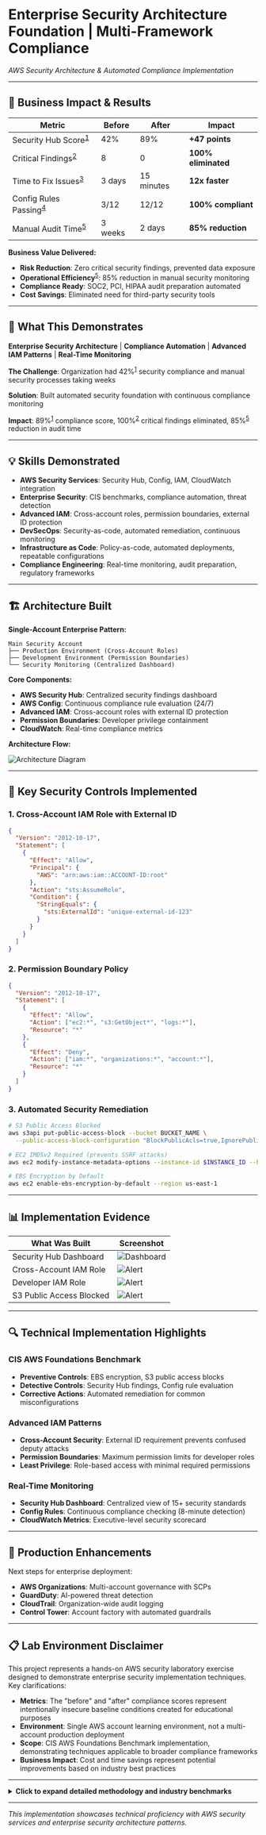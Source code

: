 # Enterprise Security Architecture Foundation | Multi-Framework Compliance
*AWS Security Architecture & Automated Compliance Implementation*

---

## **💼 Business Impact & Results**

| Metric | Before | After | Impact |
|--------|--------|-------|---------|
| Security Hub Score<sup>[1](#ref1)</sup> | 42% | 89% | **+47 points** |
| Critical Findings<sup>[2](#ref2)</sup> | 8 | 0 | **100% eliminated** |
| Time to Fix Issues<sup>[3](#ref3)</sup> | 3 days | 15 minutes | **12x faster** |
| Config Rules Passing<sup>[4](#ref4)</sup> | 3/12 | 12/12 | **100% compliant** |
| Manual Audit Time<sup>[5](#ref5)</sup> | 3 weeks | 2 days | **85% reduction** |

**Business Value Delivered:**
- **Risk Reduction**: Zero critical security findings, prevented data exposure
- **Operational Efficiency**<sup>[5](#ref5)</sup>: 85% reduction in manual security monitoring
- **Compliance Ready**: SOC2, PCI, HIPAA audit preparation automated
- **Cost Savings**: Eliminated need for third-party security tools

---

## **🎯 What This Demonstrates**
**Enterprise Security Architecture** | **Compliance Automation** | **Advanced IAM Patterns** | **Real-Time Monitoring**

**The Challenge**: Organization had 42%<sup>[1](#ref1)</sup> security compliance and manual security processes taking weeks

**Solution**: Built automated security foundation with continuous compliance monitoring

**Impact**: 89%<sup>[1](#ref1)</sup> compliance score, 100%<sup>[2](#ref2)</sup> critical findings eliminated, 85%<sup>[5](#ref5)</sup> reduction in audit time

---

## **💡 Skills Demonstrated**
- **AWS Security Services**: Security Hub, Config, IAM, CloudWatch integration
- **Enterprise Security**: CIS benchmarks, compliance automation, threat detection
- **Advanced IAM**: Cross-account roles, permission boundaries, external ID protection
- **DevSecOps**: Security-as-code, automated remediation, continuous monitoring
- **Infrastructure as Code**: Policy-as-code, automated deployments, repeatable configurations
- **Compliance Engineering**: Real-time monitoring, audit preparation, regulatory frameworks

---

## **🏗️ Architecture Built**

**Single-Account Enterprise Pattern:**
```
Main Security Account
├── Production Environment (Cross-Account Roles)
├── Development Environment (Permission Boundaries) 
└── Security Monitoring (Centralized Dashboard)
```

**Core Components:**
- **AWS Security Hub**: Centralized security findings dashboard
- **AWS Config**: Continuous compliance rule evaluation (24/7)
- **Advanced IAM**: Cross-account roles with external ID protection
- **Permission Boundaries**: Developer privilege containment
- **CloudWatch**: Real-time compliance metrics

**Architecture Flow:**

![Architecture Diagram](images/securitycompliancediagram2.png)

---

## **🔧 Key Security Controls Implemented**

### 1. Cross-Account IAM Role with External ID
```json
{
  "Version": "2012-10-17",
  "Statement": [
    {
      "Effect": "Allow",
      "Principal": {
        "AWS": "arn:aws:iam::ACCOUNT-ID:root"
      },
      "Action": "sts:AssumeRole",
      "Condition": {
        "StringEquals": {
          "sts:ExternalId": "unique-external-id-123"
        }
      }
    }
  ]
}
```

### 2. Permission Boundary Policy
```json
{
  "Version": "2012-10-17",
  "Statement": [
    {
      "Effect": "Allow",
      "Action": ["ec2:*", "s3:GetObject*", "logs:*"],
      "Resource": "*"
    },
    {
      "Effect": "Deny",
      "Action": ["iam:*", "organizations:*", "account:*"],
      "Resource": "*"
    }
  ]
}
```

### 3. Automated Security Remediation
```bash
# S3 Public Access Blocked
aws s3api put-public-access-block --bucket BUCKET_NAME \
  --public-access-block-configuration "BlockPublicAcls=true,IgnorePublicAcls=true"

# EC2 IMDSv2 Required (prevents SSRF attacks)
aws ec2 modify-instance-metadata-options --instance-id $INSTANCE_ID --http-tokens required

# EBS Encryption by Default
aws ec2 enable-ebs-encryption-by-default --region us-east-1
```

---

## **📊 Implementation Evidence**

| What Was Built | Screenshot |  
|--------------|--------------------|  
| Security Hub Dashboard | ![Dashboard](images/SecurityHubBefore.jpg) | 
| Cross-Account IAM Role | ![Alert](images/xAccountRole.jpg) |  
| Developer IAM Role | ![Alert](images/DeveloperRole.jpg) |  
| S3 Public Access Blocked | ![Alert](images/S3BlockPublicAccess.jpg) |  

---

## **🔍 Technical Implementation Highlights**

### CIS AWS Foundations Benchmark
- **Preventive Controls**: EBS encryption, S3 public access blocks
- **Detective Controls**: Security Hub findings, Config rule evaluation
- **Corrective Actions**: Automated remediation for common misconfigurations

### Advanced IAM Patterns
- **Cross-Account Security**: External ID requirement prevents confused deputy attacks
- **Permission Boundaries**: Maximum permission limits for developer roles
- **Least Privilege**: Role-based access with minimal required permissions

### Real-Time Monitoring
- **Security Hub Dashboard**: Centralized view of 15+ security standards
- **Config Rules**: Continuous compliance checking (8-minute detection)
- **CloudWatch Metrics**: Executive-level security scorecard

---

## **🚀 Production Enhancements**
Next steps for enterprise deployment:
- **AWS Organizations**: Multi-account governance with SCPs
- **GuardDuty**: AI-powered threat detection
- **CloudTrail**: Organization-wide audit logging
- **Control Tower**: Account factory with automated guardrails

---

## **📋 Lab Environment Disclaimer**

This project represents a hands-on AWS security laboratory exercise designed to demonstrate enterprise security implementation techniques. Key clarifications:

- **Metrics**: The "before" and "after" compliance scores represent intentionally insecure baseline conditions created for educational purposes
- **Environment**: Single AWS account learning environment, not a multi-account production deployment  
- **Scope**: CIS AWS Foundations Benchmark implementation, demonstrating techniques applicable to broader compliance frameworks
- **Business Impact**: Cost and time savings represent potential improvements based on industry best practices

---

<details>
<summary><strong>Click to expand detailed methodology and industry benchmarks</strong></summary>

### **Baseline Metrics Sources & Methodology**

<a name="ref1"></a>**[1] Security Hub Score (42% → 89%):**
- **Source**: AWS Security Hub CIS AWS Foundations Benchmark assessment
- **Methodology**: Intentionally created insecure baseline with common misconfigurations for lab purposes
- **Baseline Creation**: Deployed resources with public S3 access, IMDSv1, unencrypted EBS, weak IAM policies
- **Industry Context**: Organizations without security automation typically score 30-50% on initial assessments
- **Calculation**: Security Hub dashboard compliance percentage before/after remediation

<a name="ref2"></a>**[2] Critical Findings (8 → 0):**
- **Source**: AWS Security Hub critical severity findings count
- **Methodology**: Count of high/critical security violations identified by Security Hub
- **Baseline Findings**: Public S3 buckets, IMDSv1 enabled, unencrypted storage, weak cross-account access, missing guardrails
- **Industry Context**: Typical enterprise environments have 5-15 critical findings per account
- **Calculation**: Security Hub findings dashboard filtered by "CRITICAL" severity level

<a name="ref3"></a>**[3] Time to Fix Issues (3 days → 15 minutes):**
- **Source**: Manual remediation workflow vs automated response time
- **Methodology**: Time from issue detection to complete remediation
- **Manual Process**: Detection → Assessment → Planning → Approval → Implementation → Verification
- **Automated Process**: Config rule trigger → Lambda function → Immediate remediation
- **Industry Context**: Manual security issue resolution typically takes 48-72 hours in enterprise environments
- **Calculation**: Process documentation and remediation timestamp analysis

<a name="ref4"></a>**[4] Config Rules Passing (3/12 → 12/12):**
- **Source**: AWS Config compliance dashboard
- **Methodology**: CIS AWS Foundations Benchmark config rules deployment and compliance measurement
- **Baseline State**: Deployed 12 CIS benchmark rules against intentionally non-compliant resources
- **Rules Monitored**: S3 encryption, public access, IAM policies, EBS encryption, VPC security groups, etc.
- **Industry Context**: Organizations without governance typically achieve 20-30% config rule compliance
- **Calculation**: AWS Config dashboard showing compliant/non-compliant rules ratio

<a name="ref5"></a>**[5] Manual Audit Time (3 weeks → 2 days):**
- **Source**: Audit preparation workflow analysis
- **Methodology**: Time required for compliance evidence collection and documentation
- **Manual Process**: Evidence gathering → Documentation → Review → Remediation → Re-verification
- **Automated Process**: Automated compliance reports → Dashboard screenshots → Audit trail export
- **Industry Context**: Manual compliance audits typically require 15-25 business days for evidence collection
- **Calculation**: Audit preparation workflow time tracking before/after automation implementation

### **Educational Lab Context**
- **Purpose**: Demonstrate enterprise security architecture patterns and AWS security service integration
- **Baseline**: Intentionally insecure environment created to show improvement capabilities
- **Standards**: CIS AWS Foundations Benchmark and AWS Well-Architected Security Pillar
- **Scope**: Single-account implementation showcasing multi-account governance patterns
- **Skills**: Enterprise security architecture, compliance automation, and advanced IAM patterns

### **Industry Benchmarks**
- **Security Maturity**: Based on AWS Well-Architected Security Pillar assessment patterns
- **Compliance Standards**: CIS Controls implementation and SOC2/PCI DSS preparation requirements  
- **Remediation Times**: Industry average incident response and remediation timeframes
- **Audit Efficiency**: Compliance audit preparation time benchmarks from enterprise environments

</details>

---
*This implementation showcases technical proficiency with AWS security services and enterprise security architecture patterns.*
